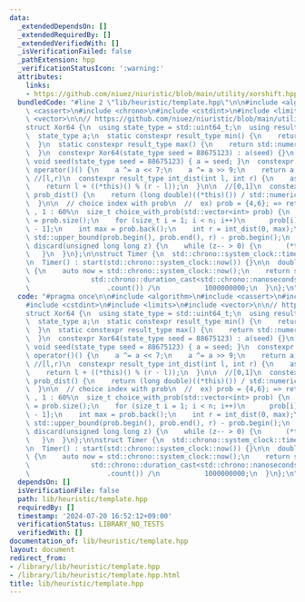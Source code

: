 ```yaml
---
data:
  _extendedDependsOn: []
  _extendedRequiredBy: []
  _extendedVerifiedWith: []
  _isVerificationFailed: false
  _pathExtension: hpp
  _verificationStatusIcon: ':warning:'
  attributes:
    links:
    - https://github.com/niuez/niuristic/blob/main/utility/xorshift.hpp
  bundledCode: "#line 2 \"lib/heuristic/template.hpp\"\n\n#include <algorithm>\n#include\
    \ <cassert>\n#include <chrono>\n#include <cstdint>\n#include <limits>\n#include\
    \ <vector>\n\n// https://github.com/niuez/niuristic/blob/main/utility/xorshift.hpp\n\
    struct Xor64 {\n  using state_type = std::uint64_t;\n  using result_type = std::uint64_t;\n\
    \  state_type a;\n  static constexpr result_type min() {\n    return std::numeric_limits<result_type>::min();\n\
    \  }\n  static constexpr result_type max() {\n    return std::numeric_limits<result_type>::max();\n\
    \  }\n  constexpr Xor64(state_type seed = 88675123) : a(seed) {}\n  constexpr\
    \ void seed(state_type seed = 88675123) { a = seed; }\n  constexpr result_type\
    \ operator()() {\n    a ^= a << 7;\n    a ^= a >> 9;\n    return a;\n  }\n\n \
    \ //[l,r)\n  constexpr result_type int_dist(int l, int r) {\n    assert(l < r);\n\
    \    return l + ((*this)() % (r - l));\n  }\n\n  //[0,1]\n  constexpr long double\
    \ prob_dist() {\n    return (long double)((*this)()) / std::numeric_limits<state_type>::max();\n\
    \  }\n\n  // choice index with prob\n  //  ex) prob = {4,6}; => return 0 : 40%\
    \ , 1 : 60%\n  size_t choice_with_prob(std::vector<int> prob) {\n    size_t n\
    \ = prob.size();\n    for (size_t i = 1; i < n; i++)\n      prob[i] += prob[i\
    \ - 1];\n    int max = prob.back();\n    int r = int_dist(0, max);\n    return\
    \ std::upper_bound(prob.begin(), prob.end(), r) - prob.begin();\n  }\n\n  void\
    \ discard(unsigned long long z) {\n    while (z-- > 0) {\n      (*this)();\n \
    \   }\n  }\n};\n\nstruct Timer {\n  std::chrono::system_clock::time_point start;\n\
    \n  Timer() : start(std::chrono::system_clock::now()) {}\n\n  double now_sec()\
    \ {\n    auto now = std::chrono::system_clock::now();\n    return static_cast<double>(\n\
    \               std::chrono::duration_cast<std::chrono::nanoseconds>(now - start)\n\
    \                   .count()) /\n           1000000000;\n  }\n};\n"
  code: "#pragma once\n\n#include <algorithm>\n#include <cassert>\n#include <chrono>\n\
    #include <cstdint>\n#include <limits>\n#include <vector>\n\n// https://github.com/niuez/niuristic/blob/main/utility/xorshift.hpp\n\
    struct Xor64 {\n  using state_type = std::uint64_t;\n  using result_type = std::uint64_t;\n\
    \  state_type a;\n  static constexpr result_type min() {\n    return std::numeric_limits<result_type>::min();\n\
    \  }\n  static constexpr result_type max() {\n    return std::numeric_limits<result_type>::max();\n\
    \  }\n  constexpr Xor64(state_type seed = 88675123) : a(seed) {}\n  constexpr\
    \ void seed(state_type seed = 88675123) { a = seed; }\n  constexpr result_type\
    \ operator()() {\n    a ^= a << 7;\n    a ^= a >> 9;\n    return a;\n  }\n\n \
    \ //[l,r)\n  constexpr result_type int_dist(int l, int r) {\n    assert(l < r);\n\
    \    return l + ((*this)() % (r - l));\n  }\n\n  //[0,1]\n  constexpr long double\
    \ prob_dist() {\n    return (long double)((*this)()) / std::numeric_limits<state_type>::max();\n\
    \  }\n\n  // choice index with prob\n  //  ex) prob = {4,6}; => return 0 : 40%\
    \ , 1 : 60%\n  size_t choice_with_prob(std::vector<int> prob) {\n    size_t n\
    \ = prob.size();\n    for (size_t i = 1; i < n; i++)\n      prob[i] += prob[i\
    \ - 1];\n    int max = prob.back();\n    int r = int_dist(0, max);\n    return\
    \ std::upper_bound(prob.begin(), prob.end(), r) - prob.begin();\n  }\n\n  void\
    \ discard(unsigned long long z) {\n    while (z-- > 0) {\n      (*this)();\n \
    \   }\n  }\n};\n\nstruct Timer {\n  std::chrono::system_clock::time_point start;\n\
    \n  Timer() : start(std::chrono::system_clock::now()) {}\n\n  double now_sec()\
    \ {\n    auto now = std::chrono::system_clock::now();\n    return static_cast<double>(\n\
    \               std::chrono::duration_cast<std::chrono::nanoseconds>(now - start)\n\
    \                   .count()) /\n           1000000000;\n  }\n};\n"
  dependsOn: []
  isVerificationFile: false
  path: lib/heuristic/template.hpp
  requiredBy: []
  timestamp: '2024-07-20 16:52:12+09:00'
  verificationStatus: LIBRARY_NO_TESTS
  verifiedWith: []
documentation_of: lib/heuristic/template.hpp
layout: document
redirect_from:
- /library/lib/heuristic/template.hpp
- /library/lib/heuristic/template.hpp.html
title: lib/heuristic/template.hpp
---
```

